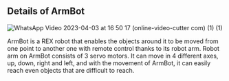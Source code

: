 ## Details of ArmBot
![WhatsApp Video 2023-04-03 at 16 50 17 (online-video-cutter com) (1) (1)](https://user-images.githubusercontent.com/112697142/229712005-29947455-4c3f-47db-8214-be6652d79131.gif) 

ArmBot is a REX robot that enables the objects around it to be moved from one point to another one with remote control thanks to its robot arm. Robot arm on ArmBot consists of 3 servo motors. It can move in 4 different axes, up, down, right and left, and with the movement of ArmBot, it can easily reach even objects that are difficult to reach.


